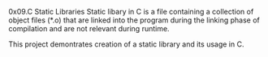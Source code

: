 0x09.C Static Libraries
Static libary in C is a file containing a collection of object files (*.o) that are linked into the program during the linking phase of compilation and are not relevant during runtime. 

This project demontrates creation of a static library and its usage in C. 
